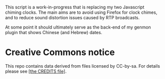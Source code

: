 This script is a work-in-progress that is replacing my two Javascript chiming clocks.
The main aims are to avoid using Firefox for clock chimes,
and to reduce sound distortion issues caused by RTP broadcasts.

At some point it should ultimately serve as the back-end of my genmon plugin that shows Chinese (and Hebrew) dates.

Creative Commons notice
=======================
This repo contains data derived from files licensed by CC-by-sa.
For details please see [[the CREDITS file]](doc/CREDITS.md).
